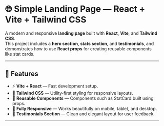 # 🌐 Simple Landing Page — React + Vite + Tailwind CSS

A modern and responsive **landing page** built with **React**, **Vite**, and **Tailwind CSS**.  
This project includes a **hero section**, **stats section**, and **testimonials**, and demonstrates how to use **React props** for creating reusable components like stat cards.

---

## 🚀 Features

- ⚡ **Vite + React** — Fast development setup.
- 🎨 **Tailwind CSS** — Utility-first styling for responsive layouts.
- 🧩 **Reusable Components** — Components such as StatCard built using props.
- 📱 **Fully Responsive** — Works beautifully on mobile, tablet, and desktop.
- 💬 **Testimonials Section** — Clean and elegant layout for user feedback.

---



